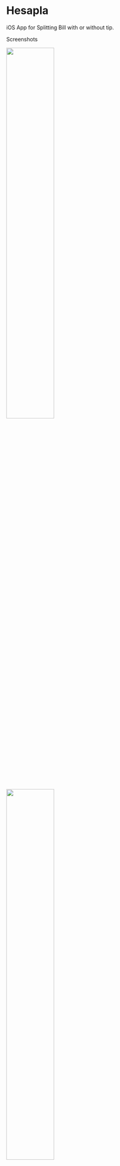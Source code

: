 # Hesapla

 iOS App for Splitting Bill with or without tip.

Screenshots

<img src="https://user-images.githubusercontent.com/30226622/70987069-3bfdda00-20d0-11ea-8bc4-414b227f3d07.png" width=50% height=50%>

<img src="https://user-images.githubusercontent.com/30226622/70987068-3bfdda00-20d0-11ea-8ebd-31868adb17d7.png" width=50% height=50%>

